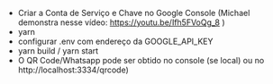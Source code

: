 - Criar a Conta de Serviço e Chave no Google Console (Michael demonstra nesse vídeo: https://youtu.be/Ifh5FVoQg_8 )
- yarn
- configurar .env com endereço da GOOGLE_API_KEY
- yarn build / yarn start
- O QR Code/Whatsapp pode ser obtido no console (se local) ou no http://localhost:3334/qrcode)
